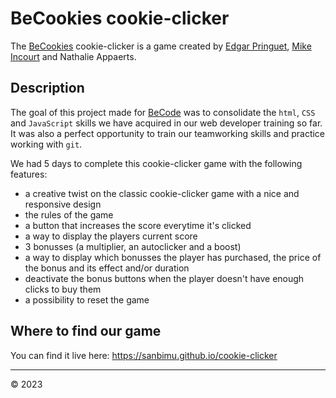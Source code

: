 # BeCookies cookie-clicker

The [BeCookies](https://sanbimu.github.io/cookie-clicker) cookie-clicker is a game created by [Edgar Pringuet](https://github.com/edgarleon93), [Mike Incourt](https://github.com/vdemike) and Nathalie Appaerts. 

## Description 

The goal of this project made for [BeCode](https://becode.org/) was to consolidate the `html`, `CSS` and `JavaScript` skills we have acquired in our web developer training so far. It was also a perfect opportunity to train our teamworking skills and practice working with `git`. 

We had 5 days to complete this cookie-clicker game with the following features: 

- a creative twist on the classic cookie-clicker game with a nice and responsive design 
- the rules of the game 
- a button that increases the score everytime it's clicked
- a way to display the players current score 
- 3 bonusses (a multiplier, an autoclicker and a boost) 
- a way to display which bonusses the player has purchased, the price of the bonus and its effect and/or duration
- deactivate the bonus buttons when the player doesn't have enough clicks to buy them
- a possibility to reset the game 

## Where to find our game

You can find it live here: https://sanbimu.github.io/cookie-clicker

---

&copy; 2023
